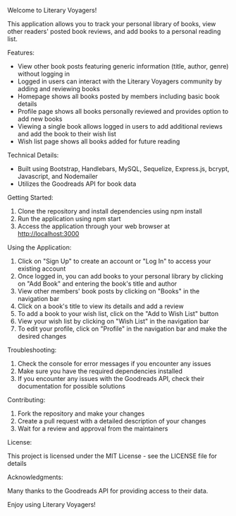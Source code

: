  Welcome to Literary Voyagers!

This application allows you to track your personal library of books, view other readers' posted book reviews, and add books to a personal reading list.

Features:

* View other book posts featuring generic information (title, author, genre) without logging in
* Logged in users can interact with the Literary Voyagers community by adding and reviewing books
* Homepage shows all books posted by members including basic book details
* Profile page shows all books personally reviewed and provides option to add new books
* Viewing a single book allows logged in users to add additional reviews and add the book to their wish list
* Wish list page shows all books added for future reading

Technical Details:

* Built using Bootstrap, Handlebars, MySQL, Sequelize, Express.js, bcrypt, Javascript, and Nodemailer
* Utilizes the Goodreads API for book data

Getting Started:

1. Clone the repository and install dependencies using npm install
2. Run the application using npm start
3. Access the application through your web browser at <http://localhost:3000>

Using the Application:

1. Click on "Sign Up" to create an account or "Log In" to access your existing account
2. Once logged in, you can add books to your personal library by clicking on "Add Book" and entering the book's title and author
3. View other members' book posts by clicking on "Books" in the navigation bar
4. Click on a book's title to view its details and add a review
5. To add a book to your wish list, click on the "Add to Wish List" button
6. View your wish list by clicking on "Wish List" in the navigation bar
7. To edit your profile, click on "Profile" in the navigation bar and make the desired changes

Troubleshooting:

1. Check the console for error messages if you encounter any issues
2. Make sure you have the required dependencies installed
3. If you encounter any issues with the Goodreads API, check their documentation for possible solutions

Contributing:

1. Fork the repository and make your changes
2. Create a pull request with a detailed description of your changes
3. Wait for a review and approval from the maintainers

License:

This project is licensed under the MIT License - see the LICENSE file for details

Acknowledgments:

Many thanks to the Goodreads API for providing access to their data.

Enjoy using Literary Voyagers!

